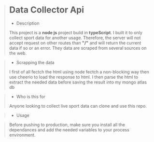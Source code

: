 > # Data Collector Api
>
> - Description
>
> This project is a **node js** project build in **typeScript**.
> I built it to only collect sport data for another usage. Therefore, the server will not accept request
> on other routes than **"/"** and will return the current data if so or an error.
> They data are scraped from several sources on the web.

> - Scrapping the data
>
> I first of all fectch the html using node fectch a non-blocking way then use cheerio to load the response to html.
> I then parse the html to extract the needed data before saving the result into my mongo atlas db

> - Who is this for
>
> Anyone looking to collect live sport data can clone and use this repo.

> - Usage

> Before pushing to production, make sure you install all the dependances and add the needed variables to your process
> environment. 
	
